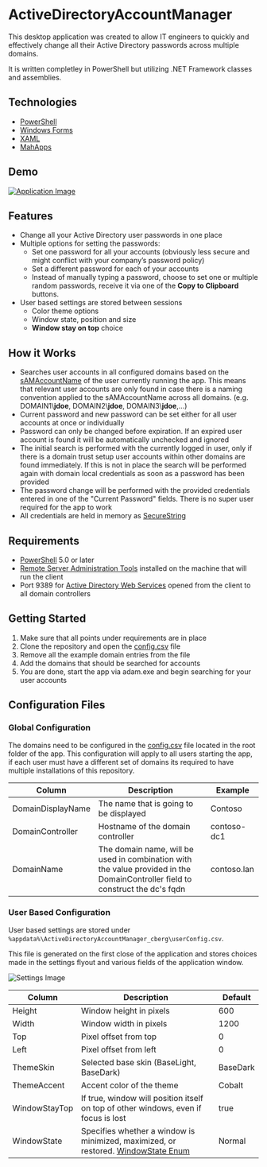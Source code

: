 # ActiveDirectoryAccountManager

This desktop application was created to allow IT engineers to quickly and effectively change all their Active Directory passwords across multiple domains.

It is written completley in PowerShell but utilizing .NET Framework classes and assemblies.

## Technologies

* [PowerShell](https://docs.microsoft.com/en-us/PowerShell/)
* [Windows Forms](https://docs.microsoft.com/en-us/dotnet/api/system.windows.forms)
* [XAML](https://docs.microsoft.com/en-us/visualstudio/xaml-tools/xaml-overview)
* [MahApps](https://mahapps.com/)

## Demo

[![Application Image](https://raw.githubusercontent.com/chr-ber/ActiveDirectoryAccountManager/master/doc/youtube-thumbnail.png)](https://youtu.be/NSNHkXpXA48)

## Features

* Change all your Active Directory user passwords in one place
* Multiple options for setting the passwords:
  * Set one password for all your accounts (obviously less secure and might conflict with your company’s password policy)
  * Set a different password for each of your accounts
  * Instead of manually typing a password, choose to set one or multiple random passwords, receive it via one of the **Copy to Clipboard** buttons.
* User based settings are stored between sessions
  * Color theme options
  * Window state, position and size
  * **Window stay on top** choice

## How it Works

* Searches user accounts in all configured domains based on the [sAMAccountName](https://docs.microsoft.com/en-us/windows/win32/ad/naming-properties#samaccountname) of the user currently running the app. This means that relevant user accounts are only found in case there is a naming convention applied to the sAMAccountName across all domains. (e.g.  DOMAIN1\\**jdoe**, DOMAIN2\\**jdoe**, DOMAIN3\\**jdoe**,...)
* Current password and new password can be set either for all user accounts at once or individually
* Password can only be changed before expiration. If an expired user account is found it will be automatically unchecked and ignored
* The initial search is performed with the currently logged in user, only if there is a domain trust setup user accounts within other domains are found immediately. If this is not in place the search will be performed again with domain local credentials as soon as a password has been provided
* The password change will be performed with the provided credentials entered in one of the "Current Password" fields. There is no super user required for the app to work
* All credentials are held in memory as [SecureString](https://docs.microsoft.com/en-us/dotnet/api/system.security.securestring)

## Requirements
* [PowerShell](https://docs.microsoft.com/en-us/PowerShell/) 5.0 or later
* [Remote Server Administration Tools](https://docs.microsoft.com/en-us/windows-server/remote/remote-server-administration-tools) installed on the machine that will run the client
* Port 9389 for [Active Directory Web Services](https://docs.microsoft.com/en-us/troubleshoot/windows-server/networking/service-overview-and-network-port-requirements#system-services-ports) opened from the client to all domain controllers

## Getting Started
1. Make sure that all points under requirements are in place
2. Clone the repository and open the [config.csv](https://github.com/chr-ber/ActiveDirectoryAccountManager/blob/master/config.csv) file
3. Remove all the example domain entries from the file
4. Add the domains that should be searched for accounts
5. You are done, start the app via adam.exe and begin searching for your user accounts

## Configuration Files

### Global Configuration

The domains need to be configured in the [config.csv](https://github.com/chr-ber/ActiveDirectoryAccountManager/blob/master/config.csv) file located in the root folder of the app. This configuration will apply to all users starting the app, if each user must have a different set of domains its required to have multiple installations of this repository.

|Column| Description | Example |
| ------------- | ------------- | ------------- | 
| DomainDisplayName  | The name that is going to be displayed | Contoso |
| DomainController  | Hostname of the domain controller | contoso-dc1 |
| DomainName  | The domain name, will be used in combination with the value provided in the DomainController field to construct the dc's fqdn | contoso.lan |

### User Based Configuration

User based settings are stored under `%appdata%\ActiveDirectoryAccountManager_cberg\userConfig.csv`.

This file is generated on the first close of the application and stores choices made in the settings flyout and various fields of the application window.

![Settings Image](https://raw.githubusercontent.com/chr-ber/ActiveDirectoryAccountManager/master/doc/app_image_02_settings.png)

|Column| Description | Default |
| ------------- | ------------- | ------------- | 
| Height  | Window height in pixels | 600 |
| Width  | Window width in pixels | 1200 |
| Top  | Pixel offset from top  | 0 |
| Left  | Pixel offset from left  | 0 |
| ThemeSkin  | Selected base skin (BaseLight, BaseDark) | BaseDark |
| ThemeAccent  | Accent color of the theme  | Cobalt |
| WindowStayTop  | If true, window will position itself on top of other windows, even if focus is lost  | true |
| WindowState  | Specifies whether a window is minimized, maximized, or restored. [WindowState Enum](https://docs.microsoft.com/en-us/dotnet/api/system.windows.windowstate)  | Normal |

